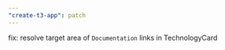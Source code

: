 ```yaml
---
"create-t3-app": patch
---
```


fix: resolve target area of `Documentation` links in TechnologyCard
